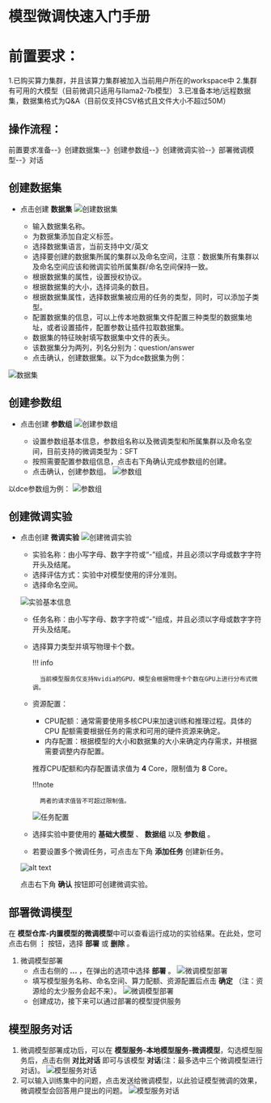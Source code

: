 # 模型微调快速入门手册

# 前置要求：
1.已购买算力集群，并且该算力集群被加入当前用户所在的workspace中
2.集群有可用的大模型（目前微调只适用与llama2-7b模型）
3.已准备本地/远程数据集，数据集格式为Q&A（目前仅支持CSV格式且文件大小不超过50M）

## 操作流程：
前置要求准备--》创建数据集--》创建参数组--》创建微调实验--》部署微调模型--》对话



##  **创建数据集** 
 - 点击创建 **数据集**
    ![创建数据集](images/dataset01.png)

    - 输入数据集名称。
    - 为数据集添加自定义标签。
    - 选择数据集语言，当前支持中文/英文
    - 选择要创建的数据集所属的集群以及命名空间，注意：数据集所有集群以及命名空间应该和微调实验所属集群/命名空间保持一致。
    - 根据数据集的属性，设置授权协议。
    - 根据数据集的大小，选择词条的数目。
    - 根据数据集属性，选择数据集被应用的任务的类型，同时，可以添加子类型。
    - 配置数据集的信息，可以上传本地数据集文件配置三种类型的数据集地址，或者设置插件，配置参数让插件拉取数据集。
    - 数据集的特征映射填写数据集中文件的表头。
    - 该数据集分为两列，列名分别为：question/answer
    - 点击确认，创建数据集。以下为dce数据集为例：
  
![数据集](images/dataset02.png)


##  **创建参数组** 
 - 点击创建 **参数组**
    ![创建参数组](images/create-parameter-groups.png)

    - 设置参数组基本信息，参数组名称以及微调类型和所属集群以及命名空间，目前支持的微调类型为：SFT
    - 按照需要配置参数组信息，点击右下角确认完成参数组的创建。
    - 点击确认，创建参数组。
    ![参数组](images/parmergroup02.png)

以dce参数组为例：
    ![参数组](images/parmergroup01.png)


##  **创建微调实验** 
 - 点击创建 **微调实验**
    ![创建微调实验](images/create-fine-tuning-experiment、.png)

    - 实验名称：由小写字母、数字字符或“-”组成，并且必须以字母或数字字符开头及结尾。
    - 选择评估方式：实验中对模型使用的评分准则。
    - 选择命名空间。

    ![实验基本信息](images/basic-information-of-experiment.png)

    - 任务名称：由小写字母、数字字符或“-”组成，并且必须以字母或数字字符开头及结尾。
    - 选择算力类型并填写物理卡个数。

        !!! info

            当前模型服务仅支持Nvidia的GPU，模型会根据物理卡个数在GPU上进行分布式微调。

    - 资源配置：
        - CPU配额：通常需要使用多核CPU来加速训练和推理过程。具体的 CPU 配额需要根据任务的需求和可用的硬件资源来确定。
        - 内存配置：根据模型的大小和数据集的大小来确定内存需求，并根据需要调整内存配置。

        推荐CPU配额和内存配置请求值为 **4** Core，限制值为 **8** Core。

        !!!note

            两者的请求值皆不可超过限制值。

        ![任务配置](images/resource-allocation.png)

    - 选择实验中要使用的 **基础大模型** 、 **数据组** 以及 **参数组** 。

    - 若要设置多个微调任务，可点击左下角 **添加任务** 创建新任务。

    ![alt text](images/add-task.png)

    点击右下角 **确认** 按钮即可创建微调实验。

## 部署微调模型

在 **模型仓库-内置模型的微调模型**中可以查看运行成功的实验结果。在此处，您可点击右侧 **⋮** 按钮，选择 **部署** 或 **删除** 。

1. 微调模型部署
    - 点击右侧的 **...** ，在弹出的选项中选择 **部署** 。
   ![微调模型部署](images/dtx-chat01.png)
    - 填写模型服务名称、命名空间、算力配额、资源配置后点击 **确定** （注：资源给的太少服务会起不来）。
   ![微调模型部署](images/dtx-chat02.png)
    - 创建成功，接下来可以通过部署的模型提供服务

## 模型服务对话

1. 微调模型部署成功后，可以在 **模型服务-本地模型服务-微调模型**，勾选模型服务后，点击右侧 **对比对话** 即可与该模型 **对话**(注：最多选中三个微调模型进行对话)。
![模型服务对话](images/dtx-chat03.png)
2. 可以输入训练集中的问题，点击发送给微调模型，以此验证模型微调的效果，微调模型会回答用户提出的问题。
![模型服务对话](images/dtx-chat04.png)
